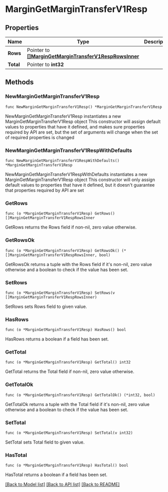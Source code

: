 # MarginGetMarginTransferV1Resp

## Properties

Name | Type | Description | Notes
------------ | ------------- | ------------- | -------------
**Rows** | Pointer to [**[]MarginGetMarginTransferV1RespRowsInner**](MarginGetMarginTransferV1RespRowsInner.md) |  | [optional] 
**Total** | Pointer to **int32** |  | [optional] 

## Methods

### NewMarginGetMarginTransferV1Resp

`func NewMarginGetMarginTransferV1Resp() *MarginGetMarginTransferV1Resp`

NewMarginGetMarginTransferV1Resp instantiates a new MarginGetMarginTransferV1Resp object
This constructor will assign default values to properties that have it defined,
and makes sure properties required by API are set, but the set of arguments
will change when the set of required properties is changed

### NewMarginGetMarginTransferV1RespWithDefaults

`func NewMarginGetMarginTransferV1RespWithDefaults() *MarginGetMarginTransferV1Resp`

NewMarginGetMarginTransferV1RespWithDefaults instantiates a new MarginGetMarginTransferV1Resp object
This constructor will only assign default values to properties that have it defined,
but it doesn't guarantee that properties required by API are set

### GetRows

`func (o *MarginGetMarginTransferV1Resp) GetRows() []MarginGetMarginTransferV1RespRowsInner`

GetRows returns the Rows field if non-nil, zero value otherwise.

### GetRowsOk

`func (o *MarginGetMarginTransferV1Resp) GetRowsOk() (*[]MarginGetMarginTransferV1RespRowsInner, bool)`

GetRowsOk returns a tuple with the Rows field if it's non-nil, zero value otherwise
and a boolean to check if the value has been set.

### SetRows

`func (o *MarginGetMarginTransferV1Resp) SetRows(v []MarginGetMarginTransferV1RespRowsInner)`

SetRows sets Rows field to given value.

### HasRows

`func (o *MarginGetMarginTransferV1Resp) HasRows() bool`

HasRows returns a boolean if a field has been set.

### GetTotal

`func (o *MarginGetMarginTransferV1Resp) GetTotal() int32`

GetTotal returns the Total field if non-nil, zero value otherwise.

### GetTotalOk

`func (o *MarginGetMarginTransferV1Resp) GetTotalOk() (*int32, bool)`

GetTotalOk returns a tuple with the Total field if it's non-nil, zero value otherwise
and a boolean to check if the value has been set.

### SetTotal

`func (o *MarginGetMarginTransferV1Resp) SetTotal(v int32)`

SetTotal sets Total field to given value.

### HasTotal

`func (o *MarginGetMarginTransferV1Resp) HasTotal() bool`

HasTotal returns a boolean if a field has been set.


[[Back to Model list]](../README.md#documentation-for-models) [[Back to API list]](../README.md#documentation-for-api-endpoints) [[Back to README]](../README.md)


